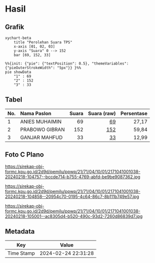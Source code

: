 # Hasil

## Grafik

```mermaid
xychart-beta
    title "Perolehan Suara TPS"
    x-axis [01, 02, 03]
    y-axis "Suara" 0 --> 152
    bar [69, 152, 33]
```

```mermaid
%%{init: {"pie": {"textPosition": 0.5}, "themeVariables": {"pieOuterStrokeWidth": "5px"}} }%%
pie showData
    "1" : 69
    "2" : 152
    "3" : 33
```

## Tabel

| No. | Nama Paslon    | Suara | Suara (raw) | Persentase |
|:--- |:-------------- | -----:| -----------:| ----------:|
| 1   | ANIES MUHAIMIN | 69    | [69][p-1]   | 27,17      |
| 2   | PRABOWO GIBRAN | 152   | [152][p-2]  | 59,84      |
| 3   | GANJAR MAHFUD  | 33    | [33][p-3]   | 12,99      |


[p-1]: https://github.com/gigit-pemilu/pemilu-2024-21-kepulauan-riau/blob/main/pilpres/hitung-suara/sub/21-kepulauan-riau/sub/71-kota-batam/sub/04-nongsa/sub/1001-sambau/sub/038-tps/sub/paslon-1.txt
[p-2]: https://github.com/gigit-pemilu/pemilu-2024-21-kepulauan-riau/blob/main/pilpres/hitung-suara/sub/21-kepulauan-riau/sub/71-kota-batam/sub/04-nongsa/sub/1001-sambau/sub/038-tps/sub/paslon-2.txt
[p-3]: https://github.com/gigit-pemilu/pemilu-2024-21-kepulauan-riau/blob/main/pilpres/hitung-suara/sub/21-kepulauan-riau/sub/71-kota-batam/sub/04-nongsa/sub/1001-sambau/sub/038-tps/sub/paslon-3.txt

## Foto C Plano

https://sirekap-obj-formc.kpu.go.id/2d9d/pemilu/ppwp/21/71/04/10/01/2171041001038-20240218-104757--bccde714-b755-4769-abfd-be9be9087362.jpg

https://sirekap-obj-formc.kpu.go.id/2d9d/pemilu/ppwp/21/71/04/10/01/2171041001038-20240218-104858--20954c70-0195-4c64-86c7-8b111b749e57.jpg

https://sirekap-obj-formc.kpu.go.id/2d9d/pemilu/ppwp/21/71/04/10/01/2171041001038-20240218-105001--ac8305d4-b520-490c-93d2-7260d86839d7.jpg


## Metadata

| Key        | Value               |
| ---------- | ------------------- |
| Time Stamp | 2024-02-24 22:31:28 |




